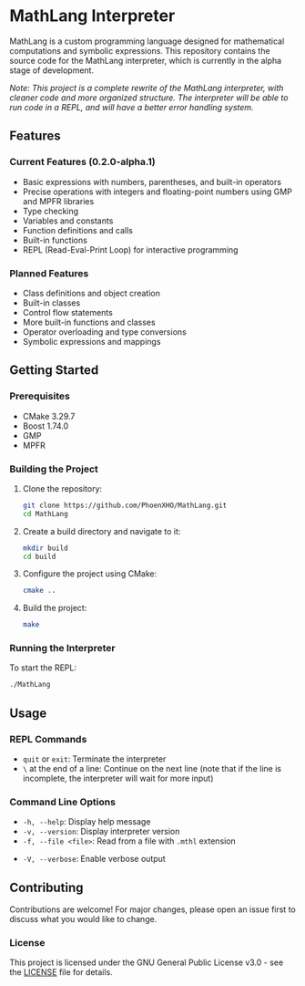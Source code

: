 # MathLang Interpreter

MathLang is a custom programming language designed for mathematical computations and symbolic expressions. This repository contains the source code for the MathLang interpreter, which is currently in the alpha stage of development.

_Note: This project is a complete rewrite of the MathLang interpreter, with cleaner code and more organized structure. The interpreter will be able to run code in a REPL, and will have a better error handling system._

## Features

### Current Features (0.2.0-alpha.1)
- Basic expressions with numbers, parentheses, and built-in operators
- Precise operations with integers and floating-point numbers using GMP and MPFR libraries
- Type checking
- Variables and constants
- Function definitions and calls
- Built-in functions
- REPL (Read-Eval-Print Loop) for interactive programming

### Planned Features
- Class definitions and object creation
- Built-in classes
- Control flow statements
- More built-in functions and classes
- Operator overloading and type conversions
- Symbolic expressions and mappings

## Getting Started

### Prerequisites
- CMake 3.29.7
- Boost 1.74.0
- GMP
- MPFR

### Building the Project
1. Clone the repository:
	```sh
	git clone https://github.com/PhoenXHO/MathLang.git
	cd MathLang
	```

2. Create a build directory and navigate to it:
	```sh
	mkdir build
	cd build
	```

3. Configure the project using CMake:
	```sh
	cmake ..
	```

4. Build the project:
	```sh
	make
	```

### Running the Interpreter
To start the REPL:
```sh
./MathLang
```

<!-- Not yet implemented -->
<!--To run a MathLang script:
```sh
./MathLang -f <script.mthl>
```-->

## Usage

### REPL Commands
- `quit` or `exit`: Terminate the interpreter
- `\` at the end of a line: Continue on the next line (note that if the line is incomplete, the interpreter will wait for more input)

### Command Line Options
- `-h, --help`: Display help message
- `-v, --version`: Display interpreter version
- `-f, --file <file>`: Read from a file with `.mthl` extension
<!--- `-D, --dev`: Enable debug mode-->
- `-V, --verbose`: Enable verbose output

## Contributing
Contributions are welcome! For major changes, please open an issue first to discuss what you would like to change.

### License
This project is licensed under the GNU General Public License v3.0 - see the [LICENSE](LICENSE) file for details.